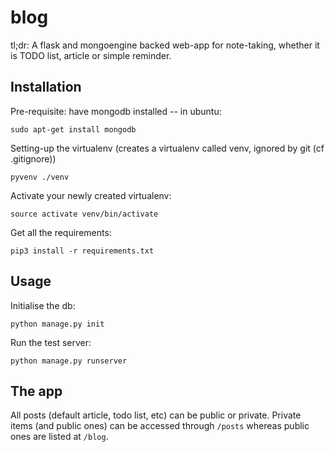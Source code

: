 blog
====

tl;dr:
A flask and mongoengine backed web-app for note-taking, whether it is TODO list, article or simple reminder.

Installation
------------

Pre-requisite: have mongodb installed -- in ubuntu:
```
sudo apt-get install mongodb
```

Setting-up the virtualenv (creates a virtualenv called venv, ignored by git (cf .gitignore))
```
pyvenv ./venv
```

Activate your newly created virtualenv:
```
source activate venv/bin/activate
```

Get all the requirements:
```
pip3 install -r requirements.txt
```

Usage
-----

Initialise the db:
```
python manage.py init
```

Run the test server:
```
python manage.py runserver
```

The app
-------

All posts (default article, todo list, etc) can be public or private.
Private items (and public ones) can be accessed through ```/posts``` whereas public ones are listed at ```/blog```.
